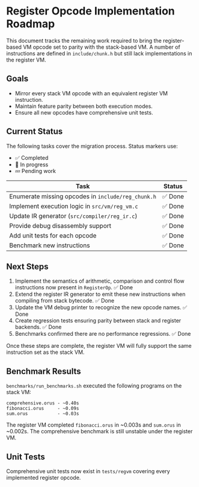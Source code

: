 # Register Opcode Implementation Roadmap

This document tracks the remaining work required to bring the register-based VM opcode set to parity with the stack-based VM. A number of instructions are defined in `include/chunk.h` but still lack implementations in the register VM.

## Goals

- Mirror every stack VM opcode with an equivalent register VM instruction.
- Maintain feature parity between both execution modes.
- Ensure all new opcodes have comprehensive unit tests.

## Current Status

The following tasks cover the migration process. Status markers use:

- ✅ Completed
- 🔄 In progress
- 💤 Pending work

| Task | Status |
| ---- | ------ |
| Enumerate missing opcodes in `include/reg_chunk.h` | ✅ Done |
| Implement execution logic in `src/vm/reg_vm.c` | ✅ Done |
| Update IR generator (`src/compiler/reg_ir.c`) | ✅ Done |
| Provide debug disassembly support | ✅ Done |
| Add unit tests for each opcode | ✅ Done |
| Benchmark new instructions | ✅ Done |

## Next Steps

1. Implement the semantics of arithmetic, comparison and control flow instructions now present in `RegisterOp`. ✅ Done
2. Extend the register IR generator to emit these new instructions when compiling from stack bytecode. ✅ Done
3. Update the VM debug printer to recognize the new opcode names. ✅ Done
4. Create regression tests ensuring parity between stack and register backends. ✅ Done
5. Benchmarks confirmed there are no performance regressions. ✅ Done

Once these steps are complete, the register VM will fully support the same instruction set as the stack VM.

## Benchmark Results

`benchmarks/run_benchmarks.sh` executed the following programs on the stack VM:

```
comprehensive.orus - ~0.40s
fibonacci.orus     - ~0.09s
sum.orus           - ~0.03s
```

The register VM completed `fibonacci.orus` in ~0.003s and `sum.orus` in ~0.002s. The comprehensive benchmark is still unstable under the register VM.

## Unit Tests

Comprehensive unit tests now exist in `tests/regvm` covering every implemented register opcode.
